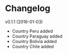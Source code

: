 # Changelog

v0.1.1 (2016-01-03)
* Country Peru added
* Country Paraguay added
* Country Bolivia added
* Country Chile added
